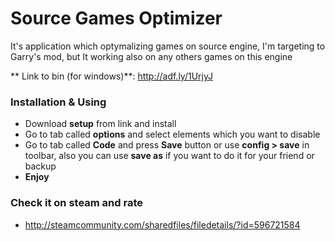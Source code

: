 # Source Games Optimizer

It's application which optymalizing games on source engine, I'm targeting to Garry's mod, but It working also on any others games on this engine

** Link to bin (for windows)**: http://adf.ly/1UrjyJ

### Installation & Using
* Download **setup** from link and install
* Go to tab called **options** and select elements which you want to disable
* Go to tab called **Code** and press **Save** button or use **config > save** in toolbar, also you can use **save as** if you want to do it for your friend or backup
* **Enjoy**

### Check it on steam and rate
* http://steamcommunity.com/sharedfiles/filedetails/?id=596721584
